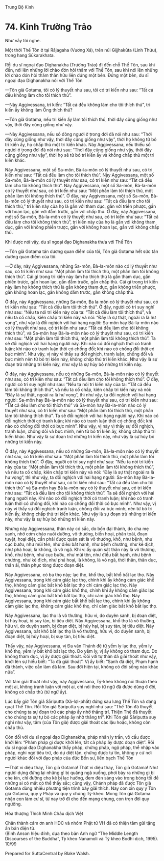  

Trung Bộ Kinh

# 74\. Kinh Trường Trảo

Như vầy tôi nghe.

Một thời Thế Tôn ở tại Rājagaha (Vương Xá), trên núi Gijjhakūta (Linh Thứu), trong hang Sūkarakhata.

Rồi du sĩ ngoại đạo Dìghanakha (Trường Trảo) đi đến chỗ Thế Tôn, sau khi đến, nói lên những lời chào đón hỏi thăm với Thế Tôn, sau khi nói lên những lời chào đón hỏi thăm thân hữu liền đứng một bên. Ðứng một bên, du sĩ ngoại đạo Dighanakha nói với Thế Tôn

—Tôn giả Gotama, tôi có lý thuyết như sau, tôi có tri kiến như sau: “Tất cả đều không làm cho tôi thích thú”.

—Này Aggivessana, tri kiến: “Tất cả đều không làm cho tôi thích thú”, tri kiến ấy không làm Ông thích thú?

—Tôn giả Gotama, nếu tri kiến ấy làm tôi thích thú, thời đây cũng giống như vậy, thời đây cũng giống như vậy.

—Này Aggivessana, nếu số đông người ở trong đời đã nói như sau: “Thời đây cũng giống như vậy, thời đây cũng giống như vậy”, thời họ không từ bỏ tri kiến ấy, họ chấp thủ một tri kiến khác. Này Aggivessana, nếu thiểu số người ở trong đời đã nói như sau: “Thời đây cũng giống như vậy, thời đây cũng giống như vậy”, thời họ sẽ từ bỏ tri kiến ấy và không chấp thủ một tri kiến khác.

Này Aggivessana, một số Sa-môn, Bà-la-môn có lý thuyết như sau, có tri kiến như sau: “Tất cả đều làm cho tôi thích thú”. Này Aggivessana, một số Sa-môn, Bà-la-môn có lý thuyết như sau, có tri kiến như sau: “Tất cả đều làm cho tôi không thích thú”. Này Aggivessana, một số Sa-môn, Bà-la-môn có lý thuyết như sau, có tri kiến như sau: “Một phần làm tôi thích thú, một phần làm tôi không thích thú”. Ở đây, này Aggivessana, một số Sa-môn, Bà-la-môn có lý thuyết như sau, có tri kiến như sau: “Tất cả đều làm cho tôi thích thú,” tri kiến này của họ là gần với tham dục, gần với triền phược, gần với hoan lạc, gần với đắm trước, gần với chấp thủ. Ở đây, này Aggivessana, một số Sa-môn, Bà-la-môn có lý thuyết như sau, có tri kiến như sau: “Tất cả đều làm cho tôi không thích thú”, tri kiến này của họ là gần với không tham dục, gần với không phiền trược, gần với không hoan lạc, gần với không chấp thủ.

Khi được nói vậy, du sĩ ngoại đạo Dighanakha thưa với Thế Tôn

—Tôn giả Gotama tán dương quan điểm của tôi, Tôn giả Gotama hết sức tán dương quan điểm của tôi.

—Ở đây, này Aggivessana, những Sa-môn, Bà-la-môn nào có lý thuyết như sau, có tri kiến như sau: “Một phần làm tôi thích thú, một phần làm tôi không thích thú”. Cái gì trong tri kiến này làm họ thích thú là gần tham dục, gần phiền trược, gần hoan lạc, gần đắm trước, gần chấp thủ. Cái gì trong tri kiến này làm họ không thích thú là gần không tham dục, gần không triền phược, gần không hoan lạc, gần không đắm trước, gần không chấp thủ.

Ở đây, này Aggivessana, những Sa-môn, Ba la môn có lý thuyết như sau, có tri kiến như sau: “Tất cả đều làm tôi thích thú”. Ở đây, người có trí suy nghĩ như sau: “Nếu ta nói tri kiến này của ta: “Tất cả đều làm tôi thích thú”, và nếu ta cố chấp, kiên chấp tri kiến này và nói: “Ðây là sự thật, ngoài ra là hư vọng”, như vậy là đối nghịch với hai hạng người: Sa-môn hay Bà-la-môn nào có lý thuyết như sau, có tri kiến như sau: “Tất cả đều làm cho tôi không thích thú”, và Sa-môn hay Bà-la-môn nào có lý thuyết như sau, có tri kiến như sau: “Một phần làm tôi thích thú, một phần làm tôi không thích thú”. Ta sẽ đối nghịch với hai hạng người này. Khi nào có đối nghịch thời có tranh luận; khi nào có tranh luận thời có chống đối; khi nào có chống đối thời có bực mình”. Như vậy, vị này vì thấy sự đối nghịch, tranh luận, chống đối và bực mình nên từ bỏ tri kiến này, không chấp thủ tri kiến khác. Như vậy là sự đoạn trừ những tri kiến này, như vậy là sự hủy bỏ những tri kiến này.

Ở đây, này Aggivessana, nếu có những Sa-môn, Bà-la-môn nào có lý thuyết như sau, có tri kiến như sau: “Tất cả đều làm cho tôi không thích thú”. Ở đây, người có trí suy nghĩ như sau: “Nếu ta nói tri kiến này của ta: “Tất cả đều làm tôi không thích thú”, và nếu ta cố chấp, kiên chấp tri kiến này và nói: “Ðây là sự thật, ngoài ra là hư vọng”, thì như vậy, ta đối nghịch với hai hạng người: Sa-môn hay Bà-la-môn nào có lý thuyết như sau, có tri kiến như sau: “Tất cả đều làm cho tôi thích thú” và Sa-môn hay Bà-la-môn nào có lý thuyết như sau, có tri kiến như sau: “Một phần làm tôi thích thú, một phần làm tôi không thích thú”. Ta sẽ đối nghịch với hai hạng người này. Khi nào có đối nghịch thời có tranh luận; khi nào có tranh luận thời có chống đối; khi nào có chống đối thời có bực mình”. Như vậy, vị này vì thấy sự đối nghịch, tranh luận, chống đối và bực mình, nên từ bỏ tri kiến ấy, không chấp thủ tri kiến khác. Như vậy là sự đoạn trừ những tri kiến này, như vậy là sự hủy bỏ những tri kiến này.

Ở đây, này Aggivessana, nếu có những Sa-môn, Bà-la-môn nào có lý thuyết như sau, có tri kiến như sau: “Một phần làm tôi thích thú, một phần làm tôi không thích thú”. Ở đây, người có trí suy nghĩ như sau: “Nếu ta nói tri kiến này của ta: “Một phần làm tôi thích thú, một phần làm tôi không thích thú”, và nếu ta cố chấp, kiên chấp tri kiến này và nói: “Ðây là sự thật ngoài ra là hư vọng”, thì như vậy, ta đối nghịch với hai hạng người: Sa-môn hay Bà-la-môn nào có lý thuyết như sau, có tri kiến như sau: “Tất cả đều làm cho tôi thích thú” và Sa-môn hay Bà la-môn này có lý thuyết như sau, có tri kiến như sau: “Tất cả đều làm cho tôi không thích thú”. Ta sẽ đối nghịch với hai hạng người này. Khi nào có đối nghịch thời có tranh luận; khi nào có tranh luận thời có chống đối, khi nào có chống đối thời có bực mình”. Như vậy, vị này vì thấy sự đối nghịch tranh luận, chống đối và bực mình, nên từ bỏ tri kiến ấy, không chấp thủ tri kiến khác. Như vậy là sự đoạn trừ những tri kiến này, như vậy là sự hủy bỏ những tri kiến này.

Nhưng này Aggivessana, thân này có sắc, do bốn đại thành, do cha mẹ sanh, nhờ cơm cháo nuôi dưỡng, vô thường, biến hoại, phân toái, đoạn tuyệt, hoại diệt, cần phải được quán sát là vô thường, khổ, như bệnh, như cục bướu, như mũi tên, như điều bất hạnh, như bệnh chướng, như kẻ địch, như phá hoại, là không, là vô ngã. Khi vị ấy quán sát thân này là vô thường, khổ, như bệnh, như cục bướu, như mũi tên, như điều bất hạnh, như bệnh chướng, như kẻ địch, như phá hoại, là không, là vô ngã, thời thân, thân dục, thân ái, thân phục tòng được đoạn diệt.

Này Aggivessana, có ba thọ này; lạc thọ, khổ thọ, bất khổ bất lạc thọ. Này Aggivessana, trong khi cảm giác lạc thọ, chính khi ấy không cảm giác khổ thọ, không cảm giác bất khổ bất lạc thọ chỉ cảm giác lạc thọ. Này Aggivessana, trong khi cảm giác khổ thọ, chính khi ấy không cảm giác lạc thọ, không cảm giác bất khổ bất lạc thọ, chỉ cảm giác khổ thọ. Này Aggivessana, trong khi cảm giác bất khổ bất lạc thọ, chính khi ấy không cảm giác lạc thọ, không cảm giác khổ thọ, chỉ cảm giác bất khổ bất lạc thọ.

Này Aggivessana, lạc thọ là vô thường, hữu vi, do duyên sanh, bị đoạn diệt, bị hủy hoại, bị suy tàn, bị tiêu diệt. Này Aggivessana, khổ thọ là vô thường, hữu vi, do duyên sanh, bị đoạn diệt, bị hủy hại, bị suy tàn, bị tiêu diệt. Này Aggivessana, bất khổ bất lạc thọ là vô thường, hữu vi, do duyên sanh, bị đoạn diệt, bị hủy hoại, bị suy tàn, bị tiêu diệt.

Thấy vậy, này Aggivessana, vị Ða văn Thánh đệ tử yểm ly lạc thọ, yểm ly khổ thọ, yểm ly bất khổ bất lạc thọ. Do yểm ly, vị ấy không có tham dục. Do không tham dục, vị ấy được giải thoát. Ðối với tự thân đã giải thoát như vậy, khởi lên sự hiểu biết: “Ta đã giải thoát”. Vị ấy biết: “Sanh đã diệt, Phạm hạnh đã thành, việc cần làm đã làm. Sau đời hiện tại, không có đời sống nào khác nữa”.

Với tâm giải thoát như vậy, này Aggivessana, Tỷ-kheo không nói thuận theo một ai, không tranh luận với một ai, chỉ nói theo từ ngữ đã được dùng ở đời, không có chấp thủ (từ ngữ ấy).

Lúc bấy giờ Tôn giả Sāriputta (Xá-lợi-phất) đứng sau lưng Thế Tôn và đang quạt Thế Tôn. Rồi Tôn giả Sāriputta suy nghĩ như sau: “Thế Tôn đã thuyết cho chúng ta sự đoạn trừ các pháp ấy nhờ thắng trí. Thiện Thệ đã thuyết cho chúng ta sự tự bỏ các pháp ấy nhờ thắng trí”. Khi Tôn giả Sāriputta suy nghĩ như vậy, tâm (của Tôn giả) được giải thoát các lậu hoặc, không còn chấp thủ.

Còn đối với du sĩ ngoại đạo Dighanakha, pháp nhãn ly trần, vô cấu được khởi lên: “Phàm pháp gì được khởi lên, tất cả pháp ấy được đoạn diệt”. Rồi du sĩ ngoại đạo Dighanakha thấy pháp, chứng pháp, ngộ pháp, thể nhập vào pháp, nghi ngờ tiêu trừ, do dự diệt tận, chứng được tự tín, không y cứ nơi người khác đối với đạo pháp của đức Bổn sư, liền bạch Thế Tôn

—Thật vi diệu thay, Tôn giả Gotama! Thật vi diệu thay, Tôn giả Gotama! Như người dựng đứng lại những gì bị quăng ngã xuống, phơi bày ra những gì bị che kín, chỉ đường cho kẻ bị lạc hướng, đem đèn sáng vào trong bóng tối để những ai có mắt có thể thấy sắc; cũng vậy, Chánh pháp đã được Tôn giả Gotama dùng nhiều phương tiện trình bày giải thích. Nay con xin quy y Tôn giả Gotama, quy y Pháp và quy y chúng Tỷ-kheo. Mong Tôn giả Gotama nhận con làm cư sĩ, từ nay trở đi cho đến mạng chung, con trọn đời quy ngưỡng.

Hòa thượng Thích Minh Châu dịch Việt

Chân thành cám ơn anh HDC và nhóm Phật tử VH đã có thiện tâm gửi tặng ấn bản điện tử.  
(Bình Anson hiệu đính, dựa theo bản Anh ngữ “The Middle Length Discourses of the Buddha”, Tỳ kheo Nanamoli và Tỳ kheo Bodhi dịch, 1995).  
10/99

Prepared for SuttaCentral by Blake Walsh.